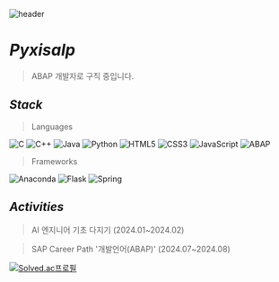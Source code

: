 ![header](https://capsule-render.vercel.app/api?type=slice&color=EEE8AA&)

# _Pyxisalp_
>ABAP 개발자로 구직 중입니다.

## _Stack_
> Languages

![C](https://img.shields.io/badge/c-%2300599C.svg?style=for-the-badge&logo=c&logoColor=white) ![C++](https://img.shields.io/badge/c++-%2300599C.svg?style=for-the-badge&logo=c%2B%2B&logoColor=white) ![Java](https://img.shields.io/badge/java-%23ED8B00.svg?style=for-the-badge&logo=openjdk&logoColor=white) ![Python](https://img.shields.io/badge/python-3670A0?style=for-the-badge&logo=python&logoColor=ffdd54) ![HTML5](https://img.shields.io/badge/html5-%23E34F26.svg?style=for-the-badge&logo=html5&logoColor=white) ![CSS3](https://img.shields.io/badge/css3-%231572B6.svg?style=for-the-badge&logo=css3&logoColor=white) ![JavaScript](https://img.shields.io/badge/javascript-%23323330.svg?style=for-the-badge&logo=javascript&logoColor=%23F7DF1E) ![ABAP](https://img.shields.io/badge/ABAP-0FAAFF?style=for-the-badge&logo=SAP&logoColor=white)

> Frameworks

![Anaconda](https://img.shields.io/badge/Anaconda-%2344A833.svg?style=for-the-badge&logo=anaconda&logoColor=white) ![Flask](https://img.shields.io/badge/flask-%23000.svg?style=for-the-badge&logo=flask&logoColor=white) ![Spring](https://img.shields.io/badge/spring-%236DB33F.svg?style=for-the-badge&logo=spring&logoColor=white)

## _Activities_
> AI 엔지니어 기초 다지기 (2024.01~2024.02)

> SAP Career Path '개발언어(ABAP)' (2024.07~2024.08)

[![Solved.ac프로필](http://mazassumnida.wtf/api/generate_badge?boj={hahywo1214})](https://solved.ac/{hahywo1214})
